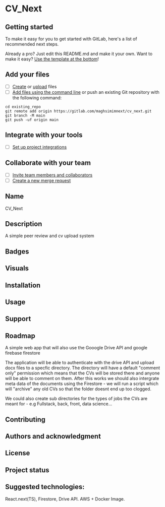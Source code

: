 # CV_Next



## Getting started

To make it easy for you to get started with GitLab, here's a list of recommended next steps.

Already a pro? Just edit this README.md and make it your own. Want to make it easy? [Use the template at the bottom](#editing-this-readme)!

## Add your files

- [ ] [Create](https://docs.gitlab.com/ee/user/project/repository/web_editor.html#create-a-file) or [upload](https://docs.gitlab.com/ee/user/project/repository/web_editor.html#upload-a-file) files
- [ ] [Add files using the command line](https://docs.gitlab.com/ee/gitlab-basics/add-file.html#add-a-file-using-the-command-line) or push an existing Git repository with the following command:

```
cd existing_repo
git remote add origin https://gitlab.com/maghsimimnext/cv_next.git
git branch -M main
git push -uf origin main
```

## Integrate with your tools

- [ ] [Set up project integrations](https://gitlab.com/maghsimimnext/cv_next/-/settings/integrations)

## Collaborate with your team

- [ ] [Invite team members and collaborators](https://docs.gitlab.com/ee/user/project/members/)
- [ ] [Create a new merge request](https://docs.gitlab.com/ee/user/project/merge_requests/creating_merge_requests.html)

## Name
CV_Next

## Description
A simple peer review and cv upload system

## Badges

## Visuals

## Installation

## Usage

## Support

## Roadmap
A simple web app that will also use the Gooogle Drive API and google firebase firestore

The application will be able to authenticate with the drive API and upload docx files to a specfic directory.
The directory will have a default "comment only" permission which means that the CVs will be stored there and anyone will be able to comment on them.
After this works we should also intergrate meta data of the documents using the Firestore - we will run a script which will "archive" any old CVs so that the folder doesnt end up too clogged.

We could also create sub directories for the types of jobs the CVs are meant for - e.g Fullstack, back, front, data science...

## Contributing

## Authors and acknowledgment

## License

## Project status

## Suggested technologies:
React.next(TS), Firestore, Drive API. AWS + Docker Image.